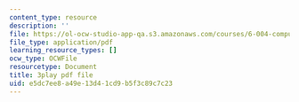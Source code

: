 ```yaml
---
content_type: resource
description: ''
file: https://ol-ocw-studio-app-qa.s3.amazonaws.com/courses/6-004-computation-structures-spring-2017/e5dc7ee8a49e13d41cd9b5f3c89c7c23_QBcQJdJk9r8.pdf
file_type: application/pdf
learning_resource_types: []
ocw_type: OCWFile
resourcetype: Document
title: 3play pdf file
uid: e5dc7ee8-a49e-13d4-1cd9-b5f3c89c7c23
---
```

